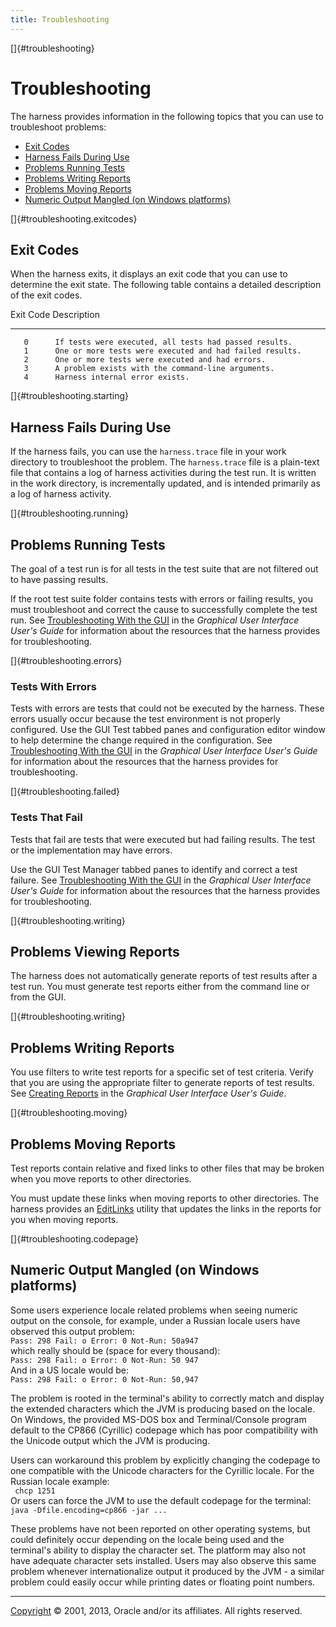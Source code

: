 ```yaml
---
title: Troubleshooting
---
```


[]{#troubleshooting}

# Troubleshooting

The harness provides information in the following topics that you can use to troubleshoot problems:

-   [Exit Codes](#troubleshooting.exitcodes)
-   [Harness Fails During Use](#troubleshooting.starting)
-   [Problems Running Tests](#troubleshooting.running)
-   [Problems Writing Reports](#troubleshooting.writing)
-   [Problems Moving Reports](#troubleshooting.moving)
-   [Numeric Output Mangled (on Windows platforms)](#troubleshooting.codepage)

[]{#troubleshooting.exitcodes}

## Exit Codes

When the harness exits, it displays an exit code that you can use to determine the exit state. The
following table contains a detailed description of the exit codes.

   Exit Code  Description
  ----------- ---------------------------------------------------------
       0      If tests were executed, all tests had passed results.
       1      One or more tests were executed and had failed results.
       2      One or more tests were executed and had errors.
       3      A problem exists with the command-line arguments.
       4      Harness internal error exists.

[]{#troubleshooting.starting}

## Harness Fails During Use

If the harness fails, you can use the `harness.trace` file in your work directory to troubleshoot
the problem. The `harness.trace` file is a plain-text file that contains a log of harness activities
during the test run. It is written in the work directory, is incrementally updated, and is intended
primarily as a log of harness activity.

[]{#troubleshooting.running}

## Problems Running Tests

The goal of a test run is for all tests in the test suite that are not filtered out to have passing
results.

If the root test suite folder contains tests with errors or failing results, you must troubleshoot
and correct the cause to successfully complete the test run. See [Troubleshooting With the
GUI](../run/troubleshooting.html) in the *Graphical User Interface User\'s Guide* for information
about the resources that the harness provides for troubleshooting.

[]{#troubleshooting.errors}

### Tests With Errors

Tests with errors are tests that could not be executed by the harness. These errors usually occur
because the test environment is not properly configured. Use the GUI Test tabbed panes and
configuration editor window to help determine the change required in the configuration. See
[Troubleshooting With the GUI](../run/troubleshooting.html) in the *Graphical User Interface User\'s
Guide* for information about the resources that the harness provides for troubleshooting.

[]{#troubleshooting.failed}

### Tests That Fail

Tests that fail are tests that were executed but had failing results. The test or the implementation
may have errors.

Use the GUI Test Manager tabbed panes to identify and correct a test failure. See [Troubleshooting
With the GUI](../run/troubleshooting.html) in the *Graphical User Interface User\'s Guide* for
information about the resources that the harness provides for troubleshooting.

[]{#troubleshooting.writing}

## Problems Viewing Reports

The harness does not automatically generate reports of test results after a test run. You must
generate test reports either from the command line or from the GUI.

[]{#troubleshooting.writing}

## Problems Writing Reports

You use filters to write test reports for a specific set of test criteria. Verify that you are using
the appropriate filter to generate reports of test results. See [Creating
Reports](../report/newReports.html) in the *Graphical User Interface User\'s Guide*.

[]{#troubleshooting.moving}

## Problems Moving Reports

Test reports contain relative and fixed links to other files that may be broken when you move
reports to other directories.

You must update these links when moving reports to other directories. The harness provides an
[EditLinks](moveReports.html) utility that updates the links in the reports for you when moving
reports.

[]{#troubleshooting.codepage}

## Numeric Output Mangled (on Windows platforms)

Some users experience locale related problems when seeing numeric output on the console, for
example, under a Russian locale users have observed this output problem:\
`Pass: 298 Fail: o Error: 0 Not-Run: 50a947`\
which really should be (space for every thousand):\
`Pass: 298 Fail: o Error: 0 Not-Run: 50 947`\
And in a US locale would be:\
`Pass: 298 Fail: o Error: 0 Not-Run: 50,947`

The problem is rooted in the terminal\'s ability to correctly match and display the extended
characters which the JVM is producing based on the locale. On Windows, the provided MS-DOS box and
Terminal/Console program default to the CP866 (Cyrillic) codepage which has poor compatibility with
the Unicode output which the JVM is producing.

Users can workaround this problem by explicitly changing the codepage to one compatible with the
Unicode characters for the Cyrillic locale. For the Russian locale example:\
` chcp 1251`\
Or users can force the JVM to use the default codepage for the terminal:\
`java -Dfile.encoding=cp866 -jar ... `

These problems have not been reported on other operating systems, but could definitely occur
depending on the locale being used and the terminal\'s ability to display the character set. The
platform may also not have adequate character sets installed. Users may also observe this same
problem whenever internationalize output it produced by the JVM - a similar problem could easily
occur while printing dates or floating point numbers.

----------------------------------------------------------------------------------------------------

[Copyright](../copyright.html) © 2001, 2013, Oracle and/or its affiliates. All rights reserved.
